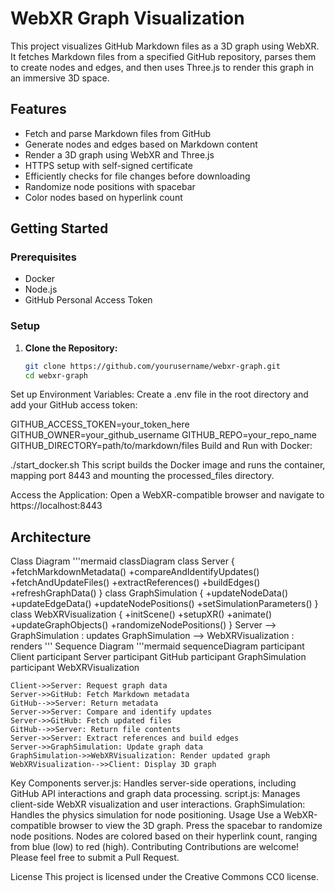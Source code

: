 # WebXR Graph Visualization

This project visualizes GitHub Markdown files as a 3D graph using WebXR. It fetches Markdown files from a specified GitHub repository, parses them to create nodes and edges, and then uses Three.js to render this graph in an immersive 3D space.

## Features

- Fetch and parse Markdown files from GitHub
- Generate nodes and edges based on Markdown content
- Render a 3D graph using WebXR and Three.js
- HTTPS setup with self-signed certificate
- Efficiently checks for file changes before downloading
- Randomize node positions with spacebar
- Color nodes based on hyperlink count

## Getting Started

### Prerequisites

- Docker
- Node.js
- GitHub Personal Access Token

### Setup

1. **Clone the Repository:**

   ```bash
   git clone https://github.com/yourusername/webxr-graph.git
   cd webxr-graph
Set up Environment Variables: Create a .env file in the root directory and add your GitHub access token:

GITHUB_ACCESS_TOKEN=your_token_here
GITHUB_OWNER=your_github_username
GITHUB_REPO=your_repo_name
GITHUB_DIRECTORY=path/to/markdown/files
Build and Run with Docker:

./start_docker.sh
This script builds the Docker image and runs the container, mapping port 8443 and mounting the processed_files directory.

Access the Application: Open a WebXR-compatible browser and navigate to https://localhost:8443

## Architecture
Class Diagram
'''mermaid
classDiagram
    class Server {
        +fetchMarkdownMetadata()
        +compareAndIdentifyUpdates()
        +fetchAndUpdateFiles()
        +extractReferences()
        +buildEdges()
        +refreshGraphData()
    }
    class GraphSimulation {
        +updateNodeData()
        +updateEdgeData()
        +updateNodePositions()
        +setSimulationParameters()
    }
    class WebXRVisualization {
        +initScene()
        +setupXR()
        +animate()
        +updateGraphObjects()
        +randomizeNodePositions()
    }
    Server --> GraphSimulation : updates
    GraphSimulation --> WebXRVisualization : renders
'''
Sequence Diagram
'''mermaid
sequenceDiagram
    participant Client
    participant Server
    participant GitHub
    participant GraphSimulation
    participant WebXRVisualization

    Client->>Server: Request graph data
    Server->>GitHub: Fetch Markdown metadata
    GitHub-->>Server: Return metadata
    Server->>Server: Compare and identify updates
    Server->>GitHub: Fetch updated files
    GitHub-->>Server: Return file contents
    Server->>Server: Extract references and build edges
    Server->>GraphSimulation: Update graph data
    GraphSimulation->>WebXRVisualization: Render updated graph
    WebXRVisualization-->>Client: Display 3D graph
Key Components
server.js: Handles server-side operations, including GitHub API interactions and graph data processing.
script.js: Manages client-side WebXR visualization and user interactions.
GraphSimulation: Handles the physics simulation for node positioning.
Usage
Use a WebXR-compatible browser to view the 3D graph.
Press the spacebar to randomize node positions.
Nodes are colored based on their hyperlink count, ranging from blue (low) to red (high).
Contributing
Contributions are welcome! Please feel free to submit a Pull Request.

License
This project is licensed under the Creative Commons CC0 license.

